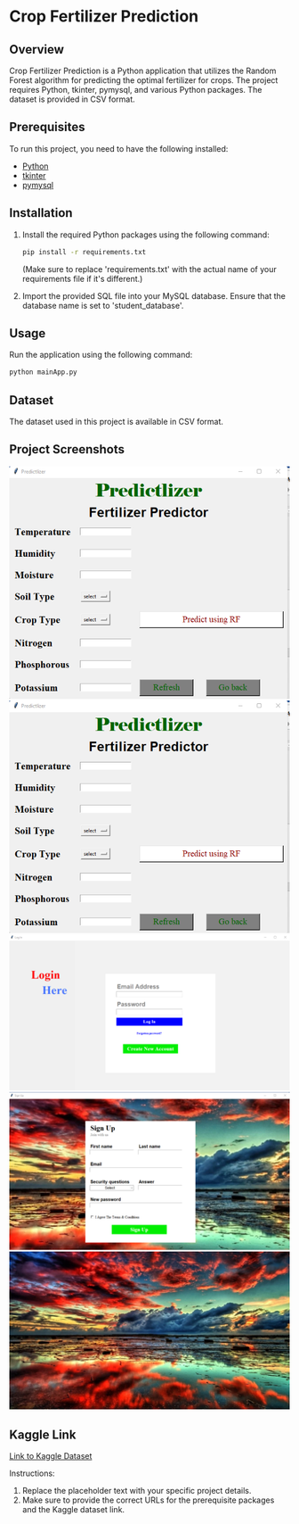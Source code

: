 # Crop Fertilizer Prediction

## Overview
Crop Fertilizer Prediction is a Python application that utilizes the Random Forest algorithm for predicting the optimal fertilizer for crops. The project requires Python, tkinter, pymysql, and various Python packages. The dataset is provided in CSV format.

## Prerequisites
To run this project, you need to have the following installed:

- [Python](https://www.python.org/downloads/)
- [tkinter](https://docs.python.org/3/library/tkinter.html)
- [pymysql](https://pypi.org/project/PyMySQL/)

## Installation
1. Install the required Python packages using the following command:

   ```bash
   pip install -r requirements.txt
   ```

   (Make sure to replace 'requirements.txt' with the actual name of your requirements file if it's different.)

2. Import the provided SQL file into your MySQL database. Ensure that the database name is set to 'student_database'.

## Usage
Run the application using the following command:

```bash
python mainApp.py
```

## Dataset
The dataset used in this project is available in CSV format.

## Project Screenshots
![Screenshot 1](images/1.png)
![Screenshot 2](images/2.png)
![Screenshot 3](images/3.png)
![Screenshot 4](images/4.png)
![Screenshot 5](images/photo1.jpeg)

## Kaggle Link
[Link to Kaggle Dataset](#insert_kaggle_link_here)

Instructions:
1. Replace the placeholder text with your specific project details.
2. Make sure to provide the correct URLs for the prerequisite packages and the Kaggle dataset link.
